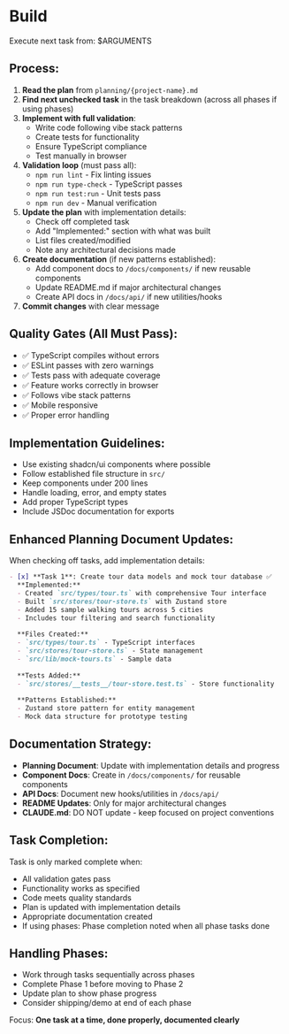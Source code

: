 # Build

Execute next task from: $ARGUMENTS

## Process:
1. **Read the plan** from `planning/{project-name}.md`
2. **Find next unchecked task** in the task breakdown (across all phases if using phases)
3. **Implement with full validation**:
   - Write code following vibe stack patterns
   - Create tests for functionality
   - Ensure TypeScript compliance
   - Test manually in browser
4. **Validation loop** (must pass all):
   - `npm run lint` - Fix linting issues
   - `npm run type-check` - TypeScript passes
   - `npm run test:run` - Unit tests pass
   - `npm run dev` - Manual verification
5. **Update the plan** with implementation details:
   - Check off completed task
   - Add "Implemented:" section with what was built
   - List files created/modified
   - Note any architectural decisions made
6. **Create documentation** (if new patterns established):
   - Add component docs to `/docs/components/` if new reusable components
   - Update README.md if major architectural changes
   - Create API docs in `/docs/api/` if new utilities/hooks
7. **Commit changes** with clear message

## Quality Gates (All Must Pass):
- ✅ TypeScript compiles without errors
- ✅ ESLint passes with zero warnings
- ✅ Tests pass with adequate coverage
- ✅ Feature works correctly in browser
- ✅ Follows vibe stack patterns
- ✅ Mobile responsive
- ✅ Proper error handling

## Implementation Guidelines:
- Use existing shadcn/ui components where possible
- Follow established file structure in `src/`
- Keep components under 200 lines
- Handle loading, error, and empty states
- Add proper TypeScript types
- Include JSDoc documentation for exports

## Enhanced Planning Document Updates:
When checking off tasks, add implementation details:

```markdown
- [x] **Task 1**: Create tour data models and mock tour database ✅
  **Implemented:**
  - Created `src/types/tour.ts` with comprehensive Tour interface
  - Built `src/stores/tour-store.ts` with Zustand store
  - Added 15 sample walking tours across 5 cities
  - Includes tour filtering and search functionality
  
  **Files Created:**
  - `src/types/tour.ts` - TypeScript interfaces
  - `src/stores/tour-store.ts` - State management
  - `src/lib/mock-tours.ts` - Sample data
  
  **Tests Added:**
  - `src/stores/__tests__/tour-store.test.ts` - Store functionality
  
  **Patterns Established:**
  - Zustand store pattern for entity management
  - Mock data structure for prototype testing
```

## Documentation Strategy:
- **Planning Document**: Update with implementation details and progress
- **Component Docs**: Create in `/docs/components/` for reusable components
- **API Docs**: Document new hooks/utilities in `/docs/api/`
- **README Updates**: Only for major architectural changes
- **CLAUDE.md**: DO NOT update - keep focused on project conventions

## Task Completion:
Task is only marked complete when:
- All validation gates pass
- Functionality works as specified
- Code meets quality standards
- Plan is updated with implementation details
- Appropriate documentation created
- If using phases: Phase completion noted when all phase tasks done

## Handling Phases:
- Work through tasks sequentially across phases
- Complete Phase 1 before moving to Phase 2
- Update plan to show phase progress
- Consider shipping/demo at end of each phase

Focus: **One task at a time, done properly, documented clearly**